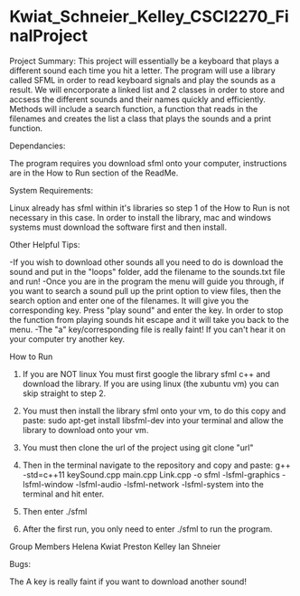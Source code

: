 # Kwiat_Schneier_Kelley_CSCI2270_FinalProject

Project Summary:
This project will essentially be a keyboard that plays a different sound each time you hit a letter. The program will use a library called SFML in order to read keyboard signals and play the sounds as a result. We will encorporate a linked list and 2 classes in order to store and accsess the different sounds and their names quickly and efficiently. Methods will include a search function, a function that reads in the filenames and creates the list a class that plays the sounds and a print function.  

Dependancies:

The program requires you download sfml onto your computer, instructions are in the How to Run section of the ReadMe.

System Requirements:

Linux already has sfml within it's libraries so step 1 of the How to Run is not necessary in this case. In order to install the library, mac and windows systems must download the software first and then install.

Other Helpful Tips:

-If you wish to download other sounds all you need to do is download the sound and put in the "loops" folder, add the filename to the sounds.txt file and run! 
-Once you are in the program the menu will guide you through, if you want to search a sound pull up the print option to view files, then the search option and enter one of the filenames. It will give you the corresponding key. Press "play sound" and enter the key. In order to stop the function from playing sounds hit escape and it will take you back to the menu. 
-The "a" key/corresponding file is really faint! If you can't hear it on your computer try another key.

How to Run

1. If you are NOT linux You must first google the library sfml c++ and download the library. If you are using linux (the xubuntu vm) you can skip straight to step 2.

2. You must then install the library sfml onto your vm, to do this copy and paste: sudo apt-get install libsfml-dev into your terminal and allow the library to download onto your vm. 

3. You must then clone the url of the project using git clone "url" 

4. Then in the terminal navigate to the repository and copy and paste: g++ -std=c++11 keySound.cpp main.cpp Link.cpp -o sfml -lsfml-graphics -lsfml-window -lsfml-audio -lsfml-network -lsfml-system into the terminal and hit enter.

5. Then enter ./sfml 

6. After the first run, you only need to enter ./sfml to run the program.

Group Members
Helena Kwiat
Preston Kelley 
Ian Shneier

Bugs:

The A key is really faint if you want to download another sound!


